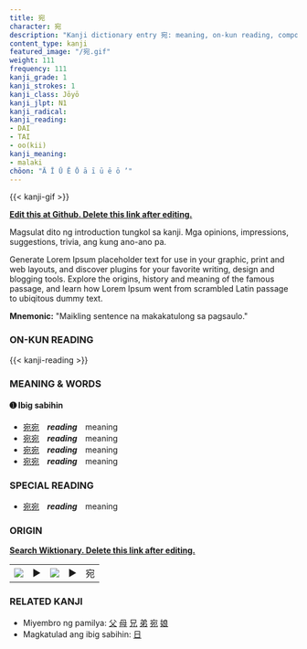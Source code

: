 ```yaml
---
title: 宛
character: 宛
description: "Kanji dictionary entry 宛: meaning, on-kun reading, compounds, origin, related kanji"
content_type: kanji
featured_image: "/宛.gif"
weight: 111
frequency: 111
kanji_grade: 1
kanji_strokes: 1
kanji_class: Jōyō
kanji_jlpt: N1
kanji_radical: 
kanji_reading: 
- DAI
- TAI
- oo(kii)
kanji_meaning:
- malaki
chōon: "Ā Ī Ū Ē Ō ā ī ū ē ō ’"
---
```

[//]: # (Don't edit the line below. Kanji animated GIF code is automatically generated.)
{{< kanji-gif >}}

[//]: # (Edit below this line.)

**[Edit this at Github. Delete this link after editing.](https://github.com/tim0g/tim/tree/main/content/kanji/宛/index.md)**

Magsulat dito ng introduction tungkol sa kanji. Mga opinions, impressions, suggestions, trivia, ang kung ano-ano pa.

Generate Lorem Ipsum placeholder text for use in your graphic, print and web layouts, and discover plugins for your favorite writing, design and blogging tools. Explore the origins, history and meaning of the famous passage, and learn how Lorem Ipsum went from scrambled Latin passage to ubiqitous dummy text.
 
**Mnemonic:** "Maikling sentence na makakatulong sa pagsaulo."

### ON-KUN READING

[//]: # (Don't edit the line below. ON-KUN READING code is automatically generated.)
{{< kanji-reading >}}

### MEANING & WORDS

#### ➊ **Ibig sabihin**
  - [宛](../宛)[宛](../宛)　***reading***　meaning
  - [宛](../宛)[宛](../宛)　***reading***　meaning
  - [宛](../宛)[宛](../宛)　***reading***　meaning
  - [宛](../宛)[宛](../宛)　***reading***　meaning

### SPECIAL READING
  - [宛](../宛)[宛](../宛)　***reading***　meaning

### ORIGIN

**[Search Wiktionary. Delete this link after editing.](https://wiktionary.org/wiki/宛)**
<table class="kanji-table"><tr><td>
<img src="60px-宛-bronze.svg.png">
</td><td>▶</td><td>
<img src="60px-宛-oracle.svg.png">
</td><td>▶</td>
<td class="kanji-origin">宛</td>
</tr></table>

### RELATED KANJI
- Miyembro ng pamilya: [父](../父) [母](../母) [兄](../兄) [弟](../弟) [宛](../宛) [娘](../娘)
- Magkatulad ang ibig sabihin: [日](../日)
